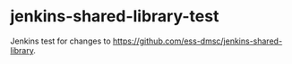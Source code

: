 # jenkins-shared-library-test

Jenkins test for changes to https://github.com/ess-dmsc/jenkins-shared-library.
